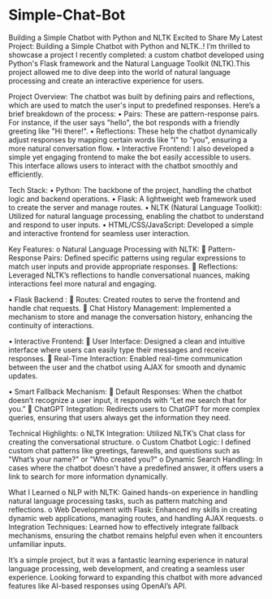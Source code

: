 # Simple-Chat-Bot
Building a Simple Chatbot with Python and NLTK
Excited to Share My Latest Project: Building a Simple Chatbot with Python and NLTK..! 
I’m thrilled to showcase a project I recently completed: a custom chatbot developed using Python's Flask framework and the Natural Language Toolkit (NLTK).This project allowed me to dive deep into the world of natural language processing and create an interactive experience for users.

Project Overview:
The chatbot was built by defining pairs and reflections, which are used to match the user's input to predefined responses. Here’s a brief breakdown of the process:
•	Pairs: These are pattern-response pairs. For instance, if the user says "hello", the bot responds with a friendly greeting like "Hi there!".
•	Reflections: These help the chatbot dynamically adjust responses by mapping certain words like "I" to "you", ensuring a more natural conversation flow.
•	Interactive Frontend: I also developed a simple yet engaging frontend to make the bot easily accessible to users. This interface allows users to interact with the chatbot smoothly and efficiently.

Tech Stack:
•	Python: The backbone of the project, handling the chatbot logic and backend operations.
•	Flask: A lightweight web framework used to create the server and manage routes.
•	NLTK (Natural Language Toolkit): Utilized for natural language processing, enabling the chatbot to understand and respond to user inputs.
•	HTML/CSS/JavaScript: Developed a simple and interactive frontend for seamless user interaction.

Key Features:
o	Natural Language Processing with NLTK:
	Pattern-Response Pairs: Defined specific patterns using regular expressions to match user inputs and provide appropriate responses.
	Reflections: Leveraged NLTK’s reflections to handle conversational nuances, making interactions feel more natural and engaging.

•	Flask Backend :
	Routes: Created routes to serve the frontend and handle chat requests.
	Chat History Management: Implemented a mechanism to store and manage the conversation history, enhancing the continuity of interactions.

•	Interactive Frontend:
	User Interface: Designed a clean and intuitive interface where users can easily type their messages and receive responses.
	Real-Time Interaction: Enabled real-time communication between the user and the chatbot using AJAX for smooth and dynamic updates.

•	Smart Fallback Mechanism:
	Default Responses: When the chatbot doesn’t recognize a user input, it responds with “Let me search that for you.”
	ChatGPT Integration: Redirects users to ChatGPT for more complex queries, ensuring that users always get the information they need.

Technical Highlights:
o	NLTK Integration: Utilized NLTK’s Chat class for creating the conversational structure.
o	Custom Chatbot Logic: I defined custom chat patterns like greetings, farewells, and questions such as "What’s your name?" or "Who created you?"
o	Dynamic Search Handling: In cases where the chatbot doesn't have a predefined answer, it offers users a link to search for more information dynamically.


What I Learned
o	NLP with NLTK: Gained hands-on experience in handling natural language processing tasks, such as pattern matching and reflections.
o	Web Development with Flask: Enhanced my skills in creating dynamic web applications, managing routes, and handling AJAX requests.
o	Integration Techniques: Learned how to effectively integrate fallback mechanisms, ensuring the chatbot remains helpful even when it encounters unfamiliar inputs.

It’s a simple project, but it was a fantastic learning experience in natural language processing, web development, and creating a seamless user experience. Looking forward to expanding this chatbot with more advanced features like AI-based responses using OpenAI’s API.

